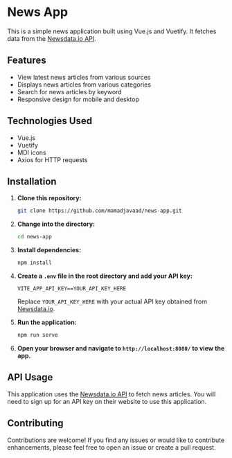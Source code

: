 # News App

This is a simple news application built using Vue.js and Vuetify. It fetches data from the [Newsdata.io API](https://newsdata.io/).


## Features

- View latest news articles from various sources
- Displays news articles from various categories
- Search for news articles by keyword
- Responsive design for mobile and desktop

## Technologies Used

- Vue.js
- Vuetify
- MDI icons
- Axios for HTTP requests

## Installation

1. **Clone this repository:**

    ```bash
    git clone https://github.com/mamadjavaad/news-app.git
    ```

2. **Change into the directory:**

    ```bash
    cd news-app
    ```

3. **Install dependencies:**

    ```bash
    npm install
    ```

4. **Create a `.env` file in the root directory and add your API key:**

    ```
    VITE_APP_API_KEY==YOUR_API_KEY_HERE
    ```

    Replace `YOUR_API_KEY_HERE` with your actual API key obtained from [Newsdata.io](https://newsdata.io/).

5. **Run the application:**

    ```bash
    npm run serve
    ```

6. **Open your browser and navigate to `http://localhost:8080/` to view the app.**

## API Usage

This application uses the [Newsdata.io API](https://newsdata.io/) to fetch news articles. You will need to sign up for an API key on their website to use this application.

## Contributing

Contributions are welcome! If you find any issues or would like to contribute enhancements, please feel free to open an issue or create a pull request.

